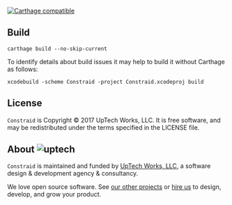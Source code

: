 [![Carthage compatible](https://img.shields.io/badge/Carthage-compatible-4BC51D.svg?style=flat)](https://github.com/Carthage/Carthage)

## Build

```
carthage build --no-skip-current
```

To identify details about build issues it may help to build it without Carthage as follows:

```
xcodebuild -scheme Constraid -project Constraid.xcodeproj build
```

## License

`Constraid` is Copyright © 2017 UpTech Works, LLC. It is free software, and
may be redistributed under the terms specified in the LICENSE file.

## About ![uptech](http://upte.ch/img/logo.png)

`Constraid` is maintained and funded by [UpTech Works, LLC][uptech], a
software design & development agency & consultancy.

We love open source software. See [our other projects][community] or
[hire us][hire] to design, develop, and grow your product.

[community]: https://github.com/uptech
[hire]: http://upte.ch
[uptech]: http://upte.ch
